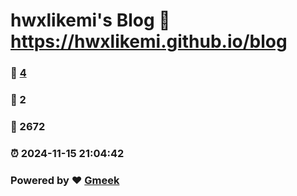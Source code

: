 # hwxlikemi's Blog :link: https://hwxlikemi.github.io/blog 
### :page_facing_up: [4](https://hwxlikemi.github.io/blog/tag.html) 
### :speech_balloon: 2 
### :hibiscus: 2672 
### :alarm_clock: 2024-11-15 21:04:42 
### Powered by :heart: [Gmeek](https://github.com/Meekdai/Gmeek)

